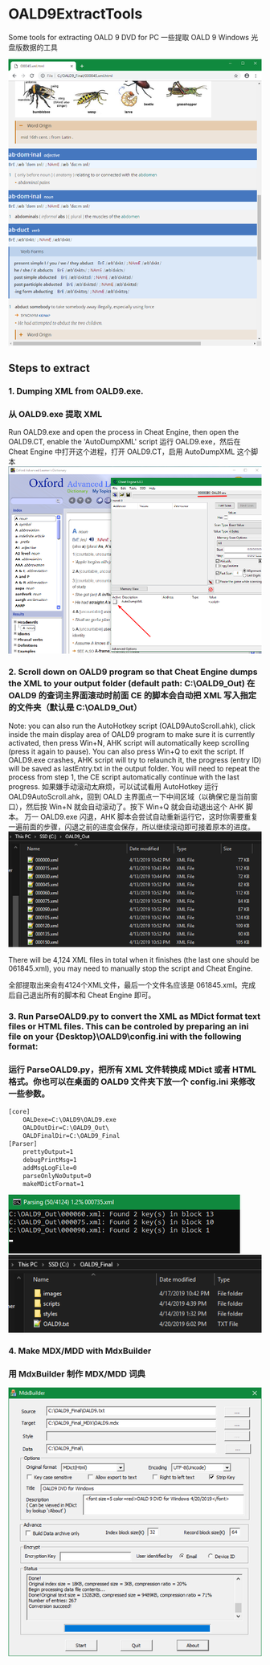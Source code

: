 # OALD9ExtractTools
Some tools for extracting OALD 9 DVD for PC
一些提取 OALD 9 Windows 光盘版数据的工具

![Final result](docs/images/6.png?raw=true)

## Steps to extract
### 1. Dumping XML from OALD9.exe.
### 从 OALD9.exe 提取 XML
Run OALD9.exe and open the process in Cheat Engine, then open the OALD9.CT, enable the 'AutoDumpXML' script
运行 OALD9.exe，然后在 Cheat Engine 中打开这个进程，打开 OALD9.CT，启用 AutoDumpXML 这个脚本
![Dump XML by Cheat Engine](docs/images/1.png?raw=true)

### 2. Scroll down on OALD9 program so that Cheat Engine dumps the XML to your output folder (default path: C:\OALD9_Out) 在 OALD9 的查词主界面滚动时前面 CE 的脚本会自动把 XML 写入指定的文件夹（默认是 C:\OALD9_Out）
Note: you can also run the AutoHotkey script (OALD9AutoScroll.ahk), click inside the main display area of OALD9 program to make sure it is currently activated, then press Win+N, AHK script will automatically keep scrolling (press it again to pause). You can also press Win+Q to exit the script.
If OALD9.exe crashes, AHK script will try to relaunch it, the progress (entry ID) will be saved as lastEntry.txt in the output folder. You will need to repeat the process from step 1, the CE script automatically continue with the last progress.
如果嫌手动滚动太麻烦，可以试试看用 AutoHotkey 运行 OALD9AutoScroll.ahk，回到 OALD 主界面点一下中间区域（以确保它是当前窗口），然后按 Win+N 就会自动滚动了。按下 Win+Q 就会自动退出这个 AHK 脚本。
万一 OALD9.exe 闪退，AHK 脚本会尝试自动重新运行它，这时你需要重复一遍前面的步骤，闪退之前的进度会保存，所以继续滚动即可接着原本的进度。
![XML result](docs/images/2.png?raw=true)

There will be 4,124 XML files in total when it finishes (the last one should be 061845.xml), you may need to manually stop the script and Cheat Engine.

全部提取出来会有4124个XML文件，最后一个文件名应该是 061845.xml。完成后自己退出所有的脚本和 Cheat Engine 即可。

### 3. Run ParseOALD9.py to convert the XML as MDict format text files or HTML files. This can be controled by preparing an ini file on your {Desktop}\OALD9\config.ini with the following format:
### 运行 ParseOALD9.py，把所有 XML 文件转换成 MDict 或者 HTML 格式。你也可以在桌面的 OALD9 文件夹下放一个 config.ini 来修改一些参数。
```
[core]
    OALDexe=C:\OALD9\OALD9.exe
    OALDOutDir=C:\OALD9_Out\
    OALDFinalDir=C:\OALD9_Final
[Parser]
    prettyOutput=1
    debugPrintMsg=1
    addMsgLogFile=0
    parseOnlyNoOutput=0
    makeMDictFormat=1
```
![Converting](docs/images/5.png?raw=true)
![MDict result](docs/images/3.png?raw=true)

### 4. Make MDX/MDD with MdxBuilder
### 用 MdxBuilder 制作 MDX/MDD 词典
![MdxBuilder](docs/images/4.png?raw=true)
